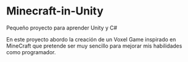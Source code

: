 # Minecraft-in-Unity
Pequeño proyecto para aprender Unity y C#

En este proyecto abordo la creación de un Voxel Game inspirado en MineCraft que pretende ser muy sencillo para mejorar mis habilidades como programador.
